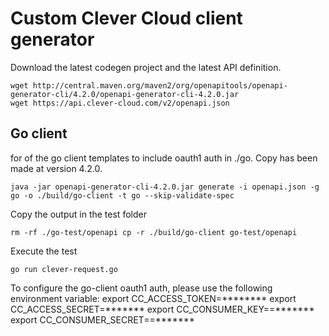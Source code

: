 # Custom Clever Cloud client generator

Download the latest codegen project and the latest API definition.

```
wget http://central.maven.org/maven2/org/openapitools/openapi-generator-cli/4.2.0/openapi-generator-cli-4.2.0.jar
wget https://api.clever-cloud.com/v2/openapi.json
```

## Go client

for of the go client templates to include oauth1 auth in ./go. Copy has been made at version 4.2.0.

`java -jar openapi-generator-cli-4.2.0.jar generate -i openapi.json -g go -o ./build/go-client -t go --skip-validate-spec`

Copy the output in the test folder

`rm -rf ./go-test/openapi cp -r ./build/go-client go-test/openapi`

Execute the test

`go run clever-request.go`

To configure the go-client oauth1 auth, please use the following environment variable:
export CC_ACCESS_TOKEN=********
export CC_ACCESS_SECRET=*******
export CC_CONSUMER_KEY==*******
export CC_CONSUMER_SECRET==*******
